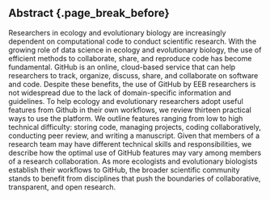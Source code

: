 ## Abstract {.page_break_before}

Researchers in ecology and evolutionary biology are increasingly dependent on computational code to conduct scientific research.
With the growing role of data science in ecology and evolutionary biology, the use of efficient methods to collaborate, share, and reproduce code has become fundamental. 
GitHub is an online, cloud-based service that can help researchers to track, organize, discuss, share, and collaborate on software and code.
Despite these benefits, the use of GitHub by EEB researchers is not widespread due to the lack of domain-specific information and guidelines.
To help ecology and evolutionary researchers adopt useful features from Github in their own workflows, we review thirteen practical ways to use the platform.
We outline features ranging from low to high technical difficulty: storing code, managing projects, coding collaboratively, conducting peer review, and writing a manuscript.
Given that members of a research team may have different technical skills and responsibilities, we describe how the optimal use of GitHub features may vary among members of a research collaboration.
As more ecologists and evolutionary biologists establish their workflows to GitHub, the broader scientific community stands to benefit from disciplines that push the boundaries of collaborative, transparent, and open research.